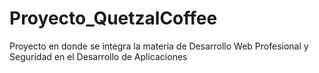 # Proyecto_QuetzalCoffee
 Proyecto en donde se integra la materia de Desarrollo Web Profesional y Seguridad en el Desarrollo de Aplicaciones
